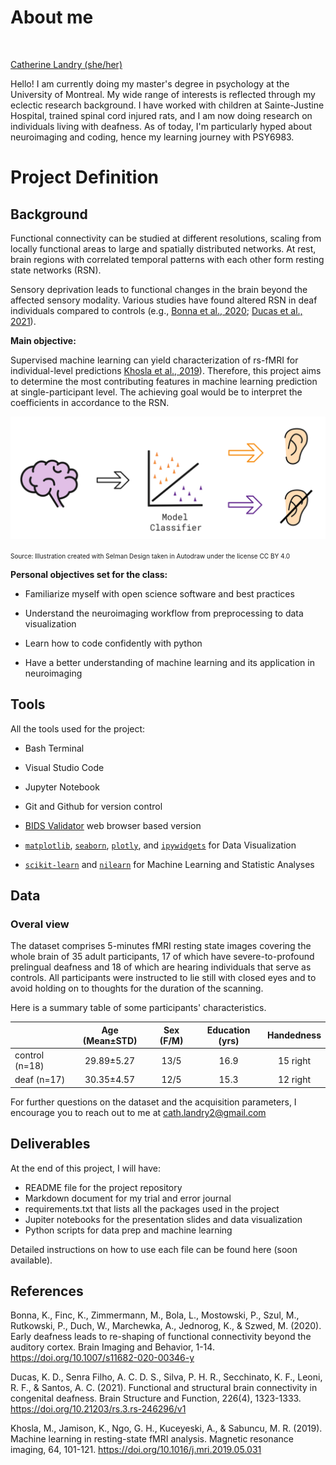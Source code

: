 
# About me
<img src="https://avatars.githubusercontent.com/u/86985765?v=4?s=100" width="100px;" alt=""/>
<href="https://github.com/catherinelandry"> 

  [Catherine Landry (she/her)](https://github.com/catherinelandry)

  Hello! I am currently doing my master's degree in psychology at the University of Montreal. My wide range of interests is reflected through my eclectic research background. I have worked with children at Sainte-Justine Hospital, trained spinal cord injured rats, and I am now doing research on individuals living with deafness. As of today, I'm particularly hyped about neuroimaging and coding, hence my learning journey with PSY6983. 


# Project Definition

## Background

Functional connectivity can be studied at different resolutions, scaling from locally functional areas to large and spatially distributed networks. At rest, brain regions with correlated temporal patterns with each other form resting state networks (RSN).  

Sensory deprivation leads to functional changes in the brain beyond the affected sensory modality. Various studies have found altered RSN in deaf individuals compared to controls (e.g., [Bonna et al., 2020](https://doi.org/10.1007/s11682-020-00346-y); [Ducas et al., 2021](https://doi.org/10.21203/rs.3.rs-246296/v1)). 

**Main objective:**

Supervised machine learning can yield characterization of rs-fMRI for individual-level predictions [Khosla et al., 2019](https://doi.org/10.1016/j.mri.2019.05.031)). Therefore, this project aims to determine the most contributing features in machine learning prediction at single-participant level. The achieving goal would be to interpret the coefficients in accordance to the RSN. 
 
 ![Main objective](readme.png)
 
 <p> <font size="1">Source: Illustration created with Selman Design taken in Autodraw under the license CC BY 4.0 </font></p> 
 

**Personal objectives set for the class:**

* Familiarize myself with open science software and best practices 

* Understand the neuroimaging workflow from preprocessing to data visualization

* Learn how to code confidently with python 

* Have a better understanding of machine learning and its application in neuroimaging 

## Tools

All the tools used for the project: 

* Bash Terminal 

* Visual Studio Code 

* Jupyter Notebook  
  
* Git and Github for version control 

* [BIDS Validator](https://bids-standard.github.io/bids-validator/) web browser based version

* [`matplotlib`](https://matplotlib.org/), [`seaborn`](https://seaborn.pydata.org/), [`plotly`](https://plotly.com/), and [`ipywidgets`](https://ipywidgets.readthedocs.io/en/latest/) for Data Visualization

* [`scikit-learn`](https://scikit-learn.org/stable/) and [`nilearn`](https://nilearn.github.io/) for Machine Learning and Statistic Analyses

## Data

### Overal view 
The dataset comprises 5-minutes fMRI resting state images covering the whole brain of 35 adult participants, 17 of which have severe-to-profound prelingual deafness and 18 of which are hearing individuals that serve as controls. All participants were instructed to lie still with closed eyes and to avoid holding on to thoughts for the duration of the scanning. 

Here is a summary table of some participants' characteristics.

|                 |Age (Mean±STD)|  Sex (F/M)   |Education (yrs)| Handedness |  
|-----------------|:------------:|:------------:|:-------------:|:----------:|  
|control (n=18)   |  29.89±5.27  |     13/5     |  16.9         | 15 right   |   
|deaf    (n=17)   |  30.35±4.57  |     12/5     |  15.3         | 12 right   |

For further questions on the dataset and the acquisition parameters, I encourage you to reach out to me at cath.landry2@gmail.com


## Deliverables

At the end of this project, I will have:

* README file for the project repository 
* Markdown document for my trial and error journal
* requirements.txt that lists all the packages used in the project
* Jupiter notebooks for the presentation slides and data visualization
* Python scripts for data prep and machine learning

Detailed instructions on how to use each file can be found here (soon available). 

## References

Bonna, K., Finc, K., Zimmermann, M., Bola, L., Mostowski, P., Szul, M., Rutkowski, P., Duch, W., Marchewka, A., Jednorog, K., & Szwed, M. (2020). Early deafness leads to re-shaping of functional connectivity beyond the auditory cortex. Brain Imaging and Behavior, 1-14. https://doi.org/10.1007/s11682-020-00346-y 

Ducas, K. D., Senra Filho, A. C. D. S., Silva, P. H. R., Secchinato, K. F., Leoni, R. F., & Santos, A. C. (2021). Functional and structural brain connectivity in congenital deafness. Brain Structure and Function, 226(4), 1323-1333. https://doi.org/10.21203/rs.3.rs-246296/v1 

Khosla, M., Jamison, K., Ngo, G. H., Kuceyeski, A., & Sabuncu, M. R. (2019). Machine learning in resting-state fMRI analysis. Magnetic resonance imaging, 64, 101-121. https://doi.org/10.1016/j.mri.2019.05.031
